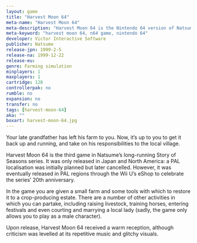 ```yaml
---
layout: game
title: "Harvest Moon 64"
meta-name: "Harvest Moon 64"
meta-description: "Harvest Moon 64 is the Nintendo 64 version of Natsume's popular farming simulation game series."
meta-keyword: "harvest moon 64, n64 game, nintendo 64"
developer: Victor Interactive Software
publisher: Natsume
release-jpn: 1999-2-5
release-na: 1999-12-22
release-eu:
genre: Farming simulation
minplayers: 1
maxplayers: 1
cartridge: 128
controllerpak: no
rumble: no
expansion: no
transfer: no
tags: [harvest-moon-64]
aka: ""
boxart: harvest-moon-64.jpg
---
```

Your late grandfather has left his farm to you. Now, it’s up to you to get it back up and running, and take on his responsibilities to the local village.

Harvest Moon 64 is the third game in Natsume’s long-running Story of Seasons series. It was only released in Japan and North America: a PAL localisation was initially planned but later cancelled. However, it was eventually released in PAL regions through the Wii U’s eShop to celebrate the series’ 20th anniversary.

In the game you are given a small farm and some tools with which to restore it to a crop-producing estate. There are a number of other activities in which you can partake, including raising livestock, training horses, entering festivals and even courting and marrying a local lady (sadly, the game only allows you to play as a male character).

Upon release, Harvest Moon 64 received a warm reception, although criticism was levelled at its repetitive music and glitchy visuals.